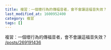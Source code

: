 ```yaml
---
title: 複習：一個壞行為的傳福音者，會不會讓這福音失效？
last_modified_at: 1600952400
category: 複習
tags: []
---
```


<p>複習：一個壞行為的傳福音者，會不會讓這福音失效？<br/>
<a href="/posts/269191436" target="_blank">/posts/269191436</a></p>
<p> </p>
